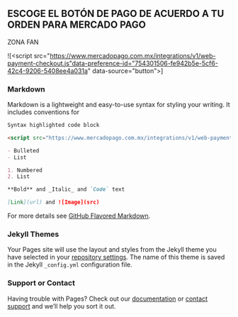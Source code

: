 ## ESCOGE EL BOTÓN DE PAGO DE ACUERDO A TU ORDEN PARA MERCADO PAGO

ZONA FAN 

![<script src="https://www.mercadopago.com.mx/integrations/v1/web-payment-checkout.js"data-preference-id="754301506-fe942b5e-5cf6-42c4-9206-5408ee4a031a" data-source="button"></script>]
### Markdown

Markdown is a lightweight and easy-to-use syntax for styling your writing. It includes conventions for

```markdown
Syntax highlighted code block

<script src="https://www.mercadopago.com.mx/integrations/v1/web-payment-checkout.js"data-preference-id="754301506-fe942b5e-5cf6-42c4-9206-5408ee4a031a" data-source="button"></script>

- Bulleted
- List

1. Numbered
2. List

**Bold** and _Italic_ and `Code` text

[Link](url) and ![Image](src)
```

For more details see [GitHub Flavored Markdown](https://guides.github.com/features/mastering-markdown/).

### Jekyll Themes

Your Pages site will use the layout and styles from the Jekyll theme you have selected in your [repository settings](https://github.com/CoinAccessLive/mercadopago/settings/pages). The name of this theme is saved in the Jekyll `_config.yml` configuration file.

### Support or Contact

Having trouble with Pages? Check out our [documentation](https://docs.github.com/categories/github-pages-basics/) or [contact support](https://support.github.com/contact) and we’ll help you sort it out.
